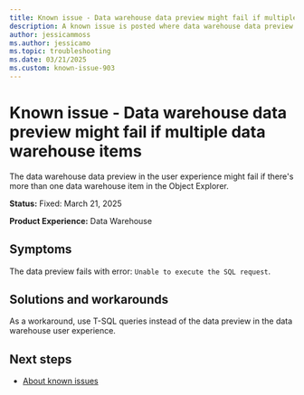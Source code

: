 ```yaml
---
title: Known issue - Data warehouse data preview might fail if multiple data warehouse items
description: A known issue is posted where data warehouse data preview might fail if multiple data warehouse items.
author: jessicammoss
ms.author: jessicamo
ms.topic: troubleshooting  
ms.date: 03/21/2025
ms.custom: known-issue-903
---
```


# Known issue - Data warehouse data preview might fail if multiple data warehouse items

The data warehouse data preview in the user experience might fail if there's more than one data warehouse item in the Object Explorer.

**Status:** Fixed: March 21, 2025

**Product Experience:** Data Warehouse

## Symptoms

The data preview fails with error: `Unable to execute the SQL request`.

## Solutions and workarounds

As a workaround, use T-SQL queries instead of the data preview in the data warehouse user experience.

## Next steps

- [About known issues](https://support.fabric.microsoft.com/known-issues)
